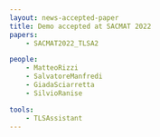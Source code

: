 ```yaml
---
layout: news-accepted-paper
title: Demo accepted at SACMAT 2022
papers:
    - SACMAT2022_TLSA2

people:    
    - MatteoRizzi
    - SalvatoreManfredi
    - GiadaSciarretta
    - SilvioRanise

tools:
    - TLSAssistant
---
```


